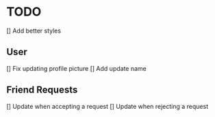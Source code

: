 # TODO
[] Add better styles

## User
[] Fix updating profile picture
[] Add update name

## Friend Requests
[] Update when accepting a request
[] Update when rejecting a request
